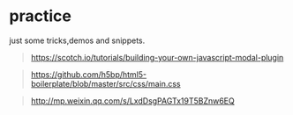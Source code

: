 # practice
just some tricks,demos and snippets.

> https://scotch.io/tutorials/building-your-own-javascript-modal-plugin

> https://github.com/h5bp/html5-boilerplate/blob/master/src/css/main.css

> http://mp.weixin.qq.com/s/LxdDsgPAGTx19T5BZnw6EQ
